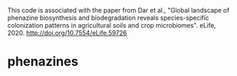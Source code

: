 This code is associated with the paper from Dar et al., "Global landscape of phenazine
biosynthesis and biodegradation reveals
species-specific colonization patterns in
agricultural soils and crop microbiomes". eLife, 2020. http://doi.org/10.7554/eLife.59726

# phenazines
